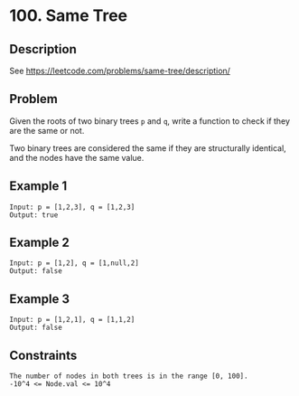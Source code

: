 # 100. Same Tree

## Description
See https://leetcode.com/problems/same-tree/description/

## Problem
Given the roots of two binary trees `p` and `q`, write a function to check if they are the same or not.

Two binary trees are considered the same if they are structurally identical, and the nodes have the same value.

## Example 1

```
Input: p = [1,2,3], q = [1,2,3]
Output: true
```

## Example 2

```
Input: p = [1,2], q = [1,null,2]
Output: false
```

## Example 3

```
Input: p = [1,2,1], q = [1,1,2]
Output: false
```

## Constraints

```
The number of nodes in both trees is in the range [0, 100].
-10^4 <= Node.val <= 10^4
```